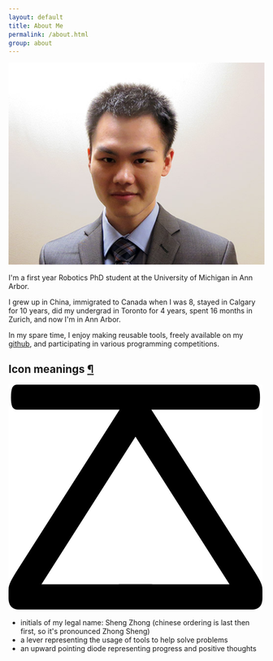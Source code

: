 ```yaml
---
layout: default
title: About Me
permalink: /about.html
group: about
---
```


<div class="block" style="min-height:500px;">

<div class="frames">
<img src="res/self.jpg">
</div>

<div class="text-block">
<p>
	I'm a first year Robotics PhD student at the University of Michigan in Ann Arbor.
</p>

<p>
    I grew up in China, immigrated to Canada when I was 8,
    stayed in Calgary for 10 years, did my undergrad in Toronto
    for 4 years, spent 16 months in Zurich, and now I'm in
    Ann Arbor.
</p>
    
<p>
	In my spare time, I enjoy making reusable tools, freely available on my <a href="https://github.com/LemonPi">github</a>, and
	participating in various programming competitions. 
</p>
</div>

<h2 class="anchor">Icon meanings <a class="anchor-link" title="permalink to section" href="#icon" name="icon">&para;</a></h2>
<img src="res/zs500.png">

<ul>
    <li>initials of my legal name: Sheng Zhong 
    (chinese ordering is last then first, so it's pronounced Zhong Sheng)</li>
    <li>a lever representing the usage of tools to help solve problems</li>
    <li>an upward pointing diode representing progress and positive thoughts</li>
</ul>

</div>